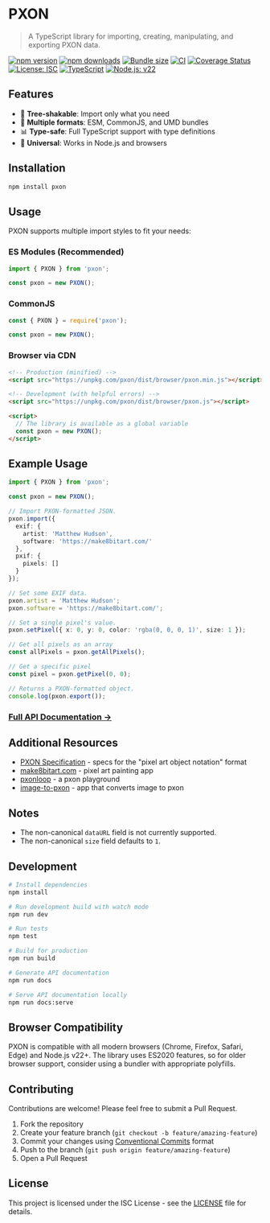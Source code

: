 # PXON

> A TypeScript library for importing, creating, manipulating, and exporting PXON data.

[![npm version](https://badge.fury.io/js/pxon.svg)](https://badge.fury.io/js/pxon)
[![npm downloads](https://img.shields.io/npm/dm/pxon.svg)](https://www.npmjs.com/package/pxon)
[![Bundle size](https://img.shields.io/bundlephobia/minzip/pxon)](https://bundlephobia.com/package/pxon)
[![CI](https://github.com/matthewhudson/pxon/actions/workflows/main.yml/badge.svg)](https://github.com/matthewhudson/pxon/actions/workflows/main.yml)
[![Coverage Status](https://codecov.io/github/matthewhudson/pxon/branch/main/graph/badge.svg?token=aOmuqvyy4J)](https://codecov.io/github/matthewhudson/pxon)
[![License: ISC](https://img.shields.io/badge/License-ISC-blue.svg)](https://opensource.org/licenses/ISC)
[![TypeScript](https://img.shields.io/badge/TypeScript-Ready-blue.svg)](https://www.typescriptlang.org/)
[![Node.js: v22](https://img.shields.io/badge/node-v22-green.svg)](https://nodejs.org/en/)

## Features

- 🌲 **Tree-shakable**: Import only what you need
- 🔄 **Multiple formats**: ESM, CommonJS, and UMD bundles
- 📊 **Type-safe**: Full TypeScript support with type definitions
- 📱 **Universal**: Works in Node.js and browsers

## Installation

```sh
npm install pxon
```

## Usage

PXON supports multiple import styles to fit your needs:

### ES Modules (Recommended)

```ts
import { PXON } from 'pxon';

const pxon = new PXON();
```

### CommonJS

```js
const { PXON } = require('pxon');

const pxon = new PXON();
```

### Browser via CDN

```html
<!-- Production (minified) -->
<script src="https://unpkg.com/pxon/dist/browser/pxon.min.js"></script>

<!-- Development (with helpful errors) -->
<script src="https://unpkg.com/pxon/dist/browser/pxon.js"></script>

<script>
  // The library is available as a global variable
  const pxon = new PXON();
</script>
```

## Example Usage

```ts
import { PXON } from 'pxon';

const pxon = new PXON();

// Import PXON-formatted JSON.
pxon.import({ 
  exif: {
    artist: 'Matthew Hudson',
    software: 'https://make8bitart.com/'
  },
  pxif: {
    pixels: []
  }
});

// Set some EXIF data.
pxon.artist = 'Matthew Hudson';
pxon.software = 'https://make8bitart.com/';

// Set a single pixel's value.
pxon.setPixel({ x: 0, y: 0, color: 'rgba(0, 0, 0, 1)', size: 1 });

// Get all pixels as an array
const allPixels = pxon.getAllPixels();

// Get a specific pixel
const pixel = pxon.getPixel(0, 0);

// Returns a PXON-formatted object.
console.log(pxon.export());
```

### [Full API Documentation &rarr;](https://matthewhudson.github.io/pxon/)

## Additional Resources

- [PXON Specification](http://jennmoney.biz/pxon/) - specs for the "pixel art object notation" format
- [make8bitart.com](https://make8bitart.com/) - pixel art painting app
- [pxonloop](http://pxonloop.glitch.me/) - a pxon playground
- [image-to-pxon](http://image-to-pxon.glitch.me/) - app that converts image to pxon

## Notes

- The non-canonical `dataURL` field is not currently supported.
- The non-canonical `size` field defaults to `1`.

## Development

```sh
# Install dependencies
npm install

# Run development build with watch mode
npm run dev

# Run tests
npm test

# Build for production
npm run build

# Generate API documentation
npm run docs

# Serve API documentation locally
npm run docs:serve
```

## Browser Compatibility

PXON is compatible with all modern browsers (Chrome, Firefox, Safari, Edge) and Node.js v22+. The library uses ES2020 features, so for older browser support, consider using a bundler with appropriate polyfills.

## Contributing

Contributions are welcome! Please feel free to submit a Pull Request.

1. Fork the repository
2. Create your feature branch (`git checkout -b feature/amazing-feature`)
3. Commit your changes using [Conventional Commits](https://www.conventionalcommits.org/) format
4. Push to the branch (`git push origin feature/amazing-feature`)
5. Open a Pull Request

## License

This project is licensed under the ISC License - see the [LICENSE](LICENSE) file for details.
